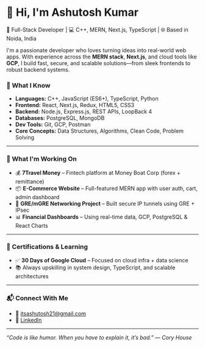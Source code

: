 

# 👋 Hi, I'm Ashutosh Kumar

🚀 Full-Stack Developer | 💻 C++, MERN, Next.js, TypeScript | 🌐 Based in Noida, India

I'm a passionate developer who loves turning ideas into real-world web apps. With experience across the **MERN stack**, **Next.js**, and cloud tools like **GCP**, I build fast, secure, and scalable solutions—from sleek frontends to robust backend systems.

### 🧠 What I Know
- **Languages:** C++, JavaScript (ES6+), TypeScript, Python  
- **Frontend:** React, Next.js, Redux, HTML5, CSS3  
- **Backend:** Node.js, Express.js, REST APIs, LoopBack 4  
- **Databases:** PostgreSQL, MongoDB  
- **Dev Tools:** Git, GCP, Postman  
- **Core Concepts:** Data Structures, Algorithms, Clean Code, Problem Solving

---

### 💼 What I'm Working On
- 💰 **7Travel Money** – Fintech platform at Money Boat Corp (forex + remittance)  
- 📦 **E-Commerce Website** – Full-featured MERN app with user auth, cart, admin dashboard  
- 🔐 **GRE/mGRE Networking Project** – Built secure IP tunnels using GRE + IPsec  
- 📊 **Financial Dashboards** – Using real-time data, GCP, PostgreSQL & React Charts

---

### 📜 Certifications & Learning
- ✅ **30 Days of Google Cloud** – Focused on cloud infra + data science  
- 📚 Always upskilling in system design, TypeScript, and scalable architectures


---

### 📬 Connect With Me
- 📧 [itsashutosh21@gmail.com](mailto:itsashutosh21@gmail.com)
- 🔗 [LinkedIn](https://www.linkedin.com/in/ashutosh-kumar-22b227195/)

---

_“Code is like humor. When you have to explain it, it’s bad.” — Cory House_

